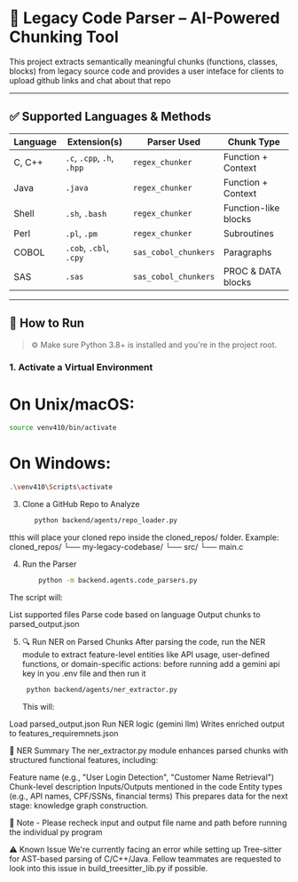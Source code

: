 # 🧠 Legacy Code Parser – AI-Powered Chunking Tool

This project extracts semantically meaningful chunks (functions, classes, blocks) from legacy source code and provides a user inteface for clients to upload github links and chat about that repo 

---


## ✅ Supported Languages & Methods

| Language    | Extension(s)                         | Parser Used           | Chunk Type             |
|-------------|--------------------------------------|------------------------|------------------------|
| C, C++      | `.c`, `.cpp`, `.h`, `.hpp`           | `regex_chunker`        | Function + Context     |
| Java        | `.java`                              | `regex_chunker`        | Function + Context     |
| Shell       | `.sh`, `.bash`                       | `regex_chunker`        | Function-like blocks   |
| Perl        | `.pl`, `.pm`                         | `regex_chunker`        | Subroutines            |
| COBOL       | `.cob`, `.cbl`, `.cpy`               | `sas_cobol_chunkers`   | Paragraphs             |
| SAS         | `.sas`                               | `sas_cobol_chunkers`   | PROC & DATA blocks     |

---

## 🚀 How to Run

> ⚙️ Make sure Python 3.8+ is installed and you're in the project root.

### 1. Activate a Virtual Environment

# On Unix/macOS:
```bash
source venv410/bin/activate
```
# On Windows:
```bash
.\venv410\Scripts\activate
```

3. Clone a GitHub Repo to Analyze
    ```bash
       python backend/agents/repo_loader.py 
   ```
tthis will place your cloned repo inside the cloned_repos/ folder. Example:
cloned_repos/
└── my-legacy-codebase/
    └── src/
        └── main.c

4. Run the Parser
   ```bash
       python -m backend.agents.code_parsers.py
   ```
The script will:

List supported files
Parse code based on language
Output chunks to parsed_output.json

5. 🔍 Run NER on Parsed Chunks
   After parsing the code, run the NER module to extract feature-level entities like API usage, user-defined functions, or domain-specific actions:
   before running add a gemini api key in you .env file and then run it
      ```bash
       python backend/agents/ner_extractor.py
   ```
      This will:

Load parsed_output.json
Run NER logic (gemini llm)
Writes enriched output to features_requiremnets.json

🧾 NER Summary
The ner_extractor.py module enhances parsed chunks with structured functional features, including:

Feature name (e.g., "User Login Detection", "Customer Name Retrieval")
Chunk-level description
Inputs/Outputs mentioned in the code
Entity types (e.g., API names, CPF/SSNs, financial terms)
This prepares data for the next stage: knowledge graph construction.

📝 Note - Please recheck input and output file name and path before running the individual py program

⚠️ Known Issue
We're currently facing an error while setting up Tree-sitter for AST-based parsing of C/C++/Java.
Fellow teammates are requested to look into this issue in build_treesitter_lib.py if possible.



